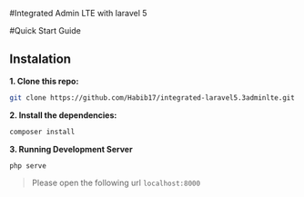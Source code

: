 #Integrated Admin LTE with laravel 5

#Quick Start Guide

## Instalation

**1. Clone this repo:**

```sh
git clone https://github.com/Habib17/integrated-laravel5.3adminlte.git
```

**2. Install the dependencies:**

```sh
composer install
```
**3. Running Development Server**

```sh
php serve
```

> Please open the following url `localhost:8000`
